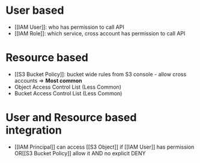 # User based
- [[IAM User]]: who has permission to call API
- [[IAM Role]]: which service, cross account has permission to call API

# Resource based
- [[S3 Bucket Policy]]: bucket wide rules from S3 console - allow cross accounts => **Most common**
- Object Access Control List (Less Common)
- Bucket Access Control List (Less Common)

# User and Resource based integration
- [[IAM Principal]] can access [[S3 Object]] if [[IAM User]] has permission OR[[S3 Bucket Policy]] allow it AND no explicit DENY